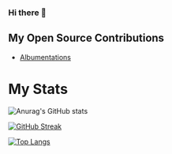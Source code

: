 ### Hi there 👋

## My Open Source Contributions

- [Albumentations](https://github.com/albumentations-team/albumentations)

# My Stats

![Anurag's GitHub stats](https://github-readme-stats.vercel.app/api?username=deleomike&show_icons=true&theme=radical)

[![GitHub Streak](http://github-readme-streak-stats.herokuapp.com?user=deleomike&theme=dark&background=000000)](https://git.io/streak-stats)

[![Top Langs](https://github-readme-stats.vercel.app/api/top-langs/?username=deleomike&layout=compact&theme=vision-friendly-dark)](https://github.com/anuraghazra/github-readme-stats)

<!--
**deleomike/deleomike** is a ✨ _special_ ✨ repository because its `README.md` (this file) appears on your GitHub profile.

Here are some ideas to get you started:

- 🔭 I’m currently working on ...
- 🌱 I’m currently learning ...
- 👯 I’m looking to collaborate on ...
- 🤔 I’m looking for help with ...
- 💬 Ask me about ...
- 📫 How to reach me: ...
- 😄 Pronouns: ...
- ⚡ Fun fact: ...

-->
